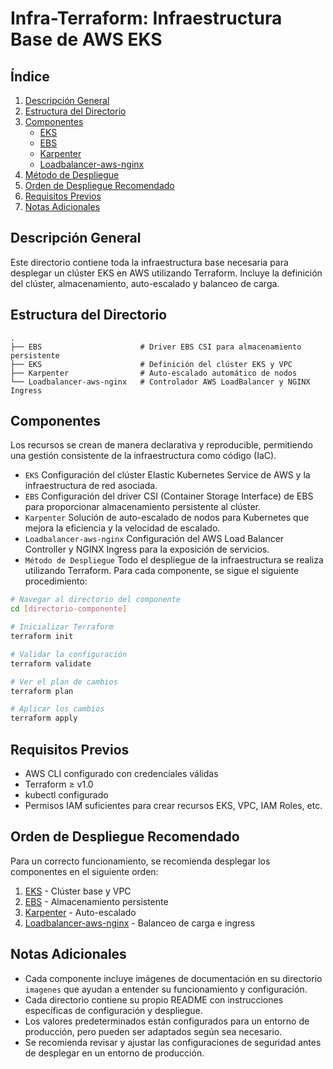 # Infra-Terraform: Infraestructura Base de AWS EKS

## Índice
1. [Descripción General](#descripción-general)
2. [Estructura del Directorio](#estructura-del-directorio)
3. [Componentes](#componentes)
   - [EKS](#eks)
   - [EBS](#ebs)
   - [Karpenter](#karpenter)
   - [Loadbalancer-aws-nginx](#loadbalancer-aws-nginx)
4. [Método de Despliegue](#método-de-despliegue)
5. [Orden de Despliegue Recomendado](#orden-de-despliegue-recomendado)
6. [Requisitos Previos](#requisitos-previos)
7. [Notas Adicionales](#notas-adicionales)

## Descripción General
Este directorio contiene toda la infraestructura base necesaria para desplegar un clúster EKS en AWS utilizando Terraform. Incluye la definición del clúster, almacenamiento, auto-escalado y balanceo de carga.

## Estructura del Directorio
```
.
├── EBS                      # Driver EBS CSI para almacenamiento persistente
├── EKS                      # Definición del clúster EKS y VPC
├── Karpenter                # Auto-escalado automático de nodos
└── Loadbalancer-aws-nginx   # Controlador AWS LoadBalancer y NGINX Ingress
```

## Componentes

Los recursos se crean de manera declarativa y reproducible, permitiendo una gestión consistente de la infraestructura como código (IaC).

- `EKS` Configuración del clúster Elastic Kubernetes Service de AWS y la infraestructura de red asociada.
- `EBS` Configuración del driver CSI (Container Storage Interface) de EBS para proporcionar almacenamiento persistente al clúster.
- `Karpenter` Solución de auto-escalado de nodos para Kubernetes que mejora la eficiencia y la velocidad de escalado.
- `Loadbalancer-aws-nginx` Configuración del AWS Load Balancer Controller y NGINX Ingress para la exposición de servicios.
- `Método de Despliegue` Todo el despliegue de la infraestructura se realiza utilizando Terraform. Para cada componente, se sigue el siguiente procedimiento:

```bash
# Navegar al directorio del componente
cd [directorio-componente]

# Inicializar Terraform
terraform init

# Validar la configuración
terraform validate

# Ver el plan de cambios
terraform plan

# Aplicar los cambios
terraform apply
```

## Requisitos Previos
- AWS CLI configurado con credenciales válidas
- Terraform ≥ v1.0
- kubectl configurado
- Permisos IAM suficientes para crear recursos EKS, VPC, IAM Roles, etc.

## Orden de Despliegue Recomendado
Para un correcto funcionamiento, se recomienda desplegar los componentes en el siguiente orden:

1. [EKS](https://github.com/Andherson333333/robot-shop/tree/master/Infrastructure-cloud-EKS/infra-terraform/EKS) - Clúster base y VPC
2. [EBS](https://github.com/Andherson333333/robot-shop/tree/master/Infrastructure-cloud-EKS/infra-terraform/EBS) - Almacenamiento persistente
3. [Karpenter](https://github.com/Andherson333333/robot-shop/tree/master/Infrastructure-cloud-EKS/infra-terraform/Karpenter) - Auto-escalado
4. [Loadbalancer-aws-nginx](https://github.com/Andherson333333/robot-shop/tree/master/Infrastructure-cloud-EKS/infra-terraform/Loadbalancer-aws-nginx) - Balanceo de carga e ingress

## Notas Adicionales
- Cada componente incluye imágenes de documentación en su directorio `imagenes` que ayudan a entender su funcionamiento y configuración.
- Cada directorio contiene su propio README con instrucciones específicas de configuración y despliegue.
- Los valores predeterminados están configurados para un entorno de producción, pero pueden ser adaptados según sea necesario.
- Se recomienda revisar y ajustar las configuraciones de seguridad antes de desplegar en un entorno de producción.
